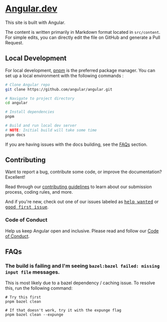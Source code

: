 # [Angular.dev](https://www.angular.dev)

This site is built with Angular.

The content is written primarily in Markdown format located in `src/content`. For simple edits, you can directly edit the file on GitHub and generate a Pull Request.

## Local Development

For local development, [pnpm](https://pnpm.io/) is the preferred package manager. You can set up a local environment with the following commands
:

```bash
# Clone Angular repo
git clone https://github.com/angular/angular.git

# Navigate to project directory
cd angular

# Install dependencies
pnpm

# Build and run local dev server
# NOTE: Initial build will take some time
pnpm docs
```

If you are having issues with the docs building, see the [FAQs](#faqs) section.

## Contributing

Want to report a bug, contribute some code, or improve the documentation? Excellent!

Read through our [contributing guidelines](/CONTRIBUTING.md) to learn about our submission process, coding rules, and more.

And if you're new, check out one of our issues labeled as <kbd>[help wanted](https://github.com/angular/angular/labels/help%20wanted)</kbd> or <kbd>[good first issue](https://github.com/angular/angular/labels/good%20first%20issue)</kbd>.

### Code of Conduct

Help us keep Angular open and inclusive. Please read and follow our [Code of Conduct](/CODE_OF_CONDUCT.md).

## FAQs

### The build is failing and I'm seeing `bazel:bazel failed: missing input file` messages.

This is most likely due to a bazel dependency / caching issue. To resolve this, run the following command:

```
# Try this first
pnpm bazel clean

# If that doesn't work, try it with the expunge flag
pnpm bazel clean --expunge
```
